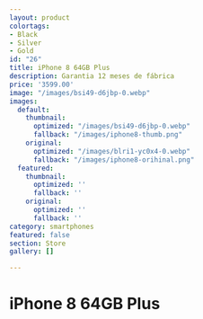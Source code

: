 ```yaml
---
layout: product
colortags:
- Black
- Silver
- Gold
id: "26"
title: iPhone 8 64GB Plus
description: Garantia 12 meses de fábrica
price: '3599.00'
image: "/images/bsi49-d6jbp-0.webp"
images:
  default:
    thumbnail:
      optimized: "/images/bsi49-d6jbp-0.webp"
      fallback: "/images/iphone8-thumb.png"
    original:
      optimized: "/images/blri1-yc0x4-0.webp"
      fallback: "/images/iphone8-orihinal.png"
  featured:
    thumbnail:
      optimized: ''
      fallback: ''
    original:
      optimized: ''
      fallback: ''
category: smartphones
featured: false
section: Store
gallery: []

---
```

# iPhone 8 64GB Plus